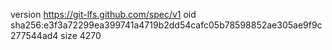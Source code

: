 version https://git-lfs.github.com/spec/v1
oid sha256:e3f3a72299ea399741a4719b2dd54cafc05b78598852ae305ae9f9c277544ad4
size 4270
